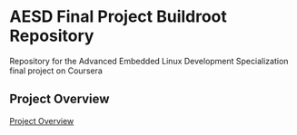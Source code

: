 # AESD Final Project Buildroot Repository

Repository for the Advanced Embedded Linux Development Specialization final project on Coursera

## Project Overview

[Project Overview](https://github.com/cu-ecen-aeld/final-project-AntonioMR/wiki/Project-Overview)